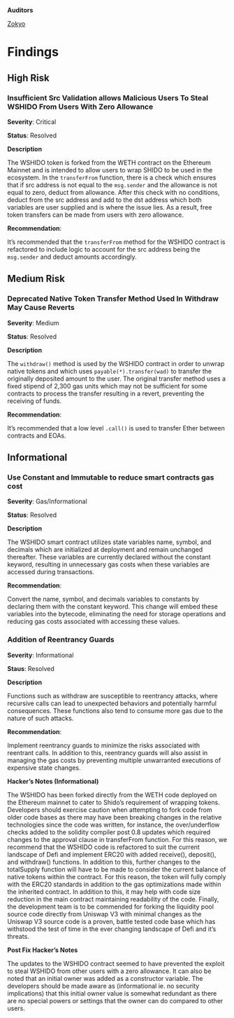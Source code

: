 **Auditors**

[Zokyo](https://x.com/zokyo_io)

# Findings

## High Risk

### Insufficient Src Validation allows Malicious Users To Steal WSHIDO From Users With Zero Allowance

**Severity**: Critical

**Status**: Resolved

**Description**

The WSHIDO token is forked from the WETH contract on the Ethereum Mainnet and is intended to allow users to wrap SHIDO to be used in the ecosystem. In the `transferFrom` function, there is a check which ensures that if src address is not equal to the `msg.sender` and the allowance is not equal to zero, deduct from allowance. After this check with no conditions, deduct from the src address and add to the dst address which both variables are user supplied and is where the issue lies. As a result, free token transfers can be made from users with zero allowance.

**Recommendation**: 

It’s recommended that the `transferFrom` method for the WSHIDO contract is refactored to include logic to account for the src address being the `msg.sender` and deduct amounts accordingly. 
 
## Medium Risk

### Deprecated Native Token Transfer Method Used In Withdraw May Cause Reverts

**Severity**: Medium

**Status**: Resolved

**Description**

The `withdraw()` method is used by the WSHIDO contract in order to unwrap native tokens and which uses `payable(*).transfer(wad)` to transfer the originally deposited amount to the user. The original transfer method uses a fixed stipend of 2,300 gas units which may not be sufficient for some contracts to process the transfer resulting in a revert, preventing the receiving of funds.

**Recommendation**: 

It’s recommended that a low level `.call()` is used to transfer Ether between contracts and EOAs.

## Informational

### Use Constant and Immutable to reduce smart contracts gas cost

**Severity**: Gas/Informational

**Status**: Resolved

**Description**

The WSHIDO smart contract utilizes state variables name, symbol, and decimals which are initialized at deployment and remain unchanged thereafter. These variables are currently declared without the constant keyword, resulting in unnecessary gas costs when these variables are accessed during transactions.

**Recommendation**: 

Convert the name, symbol, and decimals variables to constants by declaring them with the constant keyword. This change will embed these variables into the bytecode, eliminating the need for storage operations and reducing gas costs associated with accessing these values.

### Addition of Reentrancy Guards

**Severity**: Informational

**Staus**: Resolved

**Description**

Functions such as withdraw are susceptible to reentrancy attacks, where recursive calls can lead to unexpected behaviors and potentially harmful consequences. These functions also tend to consume more gas due to the nature of such attacks.

**Recommendation**: 

Implement reentrancy guards to minimize the risks associated with reentrant calls. In addition to this, reentrancy guards will also assist in managing the gas costs by preventing multiple unwarranted executions of expensive state changes.

**Hacker’s Notes (Informational)**

The WSHIDO has been forked directly from the WETH code deployed on the Ethereum mainnet to cater to Shido’s requirement of wrapping tokens. Developers should exercise caution when attempting to fork code from older code bases as there may have been breaking changes in the relative technologies since the code was written, for instance, the over/underflow checks added to the solidity compiler post 0.8 updates which required changes to the approval clause in transferFrom function. For this reason, we recommend that the WSHIDO code is refactored to suit the current landscape of Defi and implement ERC20 with added receive(), deposit(), and withdraw() functions. In addition to this, further changes to the totalSupply function will have to be made to consider the current balance of native tokens within the contract. For this reason, the token will fully comply with the ERC20 standards in addition to the gas optimizations made within the inherited contract. In addition to this, it may help with code size reduction in the main contract maintaining readability of the code.
Finally, the development team is to be commended for forking the liquidity pool source code directly from Uniswap V3 with minimal changes as the Uniswap V3 source code is a proven, battle tested code base which has withstood the test of time in the ever changing landscape of Defi and it’s threats.

**Post Fix Hacker’s Notes**

The updates to the WSHIDO contract seemed to have prevented the exploit to steal WSHIDO from other users with a zero allowance. It can also be noted that an initial owner was added as a constructor variable. The developers should be made aware as (informational ie. no security implications) that this initial owner value is somewhat redundant as there are no special powers or settings that the owner can do compared to other users. 






